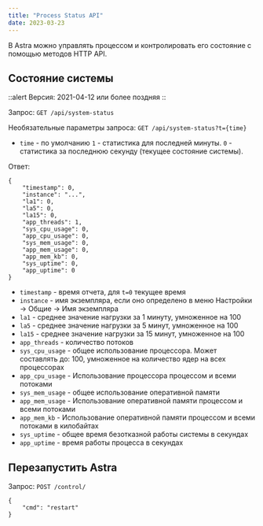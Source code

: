 ```yaml
---
title: "Process Status API"
date: 2023-03-23
---
```


В Astra можно управлять процессом и контролировать его состояние с помощью методов HTTP API.

## Состояние системы[](https://help.cesbo.com/astra/admin-guide/api/process#system-status)

::alert Версия: 2021-04-12 или более поздняя ::

Запрос: `GET /api/system-status`

Необязательные параметры запроса: `GET /api/system-status?t={time}`

- `time` - по умолчанию `1` - статистика для последней минуты. `0` - статистика за последнюю секунду (текущее состояние системы).

Ответ:

```
{
    "timestamp": 0,
    "instance": "...",
    "la1": 0,
    "la5": 0,
    "la15": 0,
    "app_threads": 1,
    "sys_cpu_usage": 0,
    "app_cpu_usage": 0,
    "sys_mem_usage": 0,
    "app_mem_usage": 0,
    "app_mem_kb": 0,
    "sys_uptime": 0,
    "app_uptime": 0
}
```

- `timestamp` - время отчета, для `t=0` текущее время
- `instance` - имя экземпляра, если оно определено в меню Настройки -> Общие -> Имя экземпляра
- `la1` - среднее значение нагрузки за 1 минуту, умноженное на 100
- `la5` - среднее значение нагрузки за 5 минут, умноженное на 100
- `la15` - среднее значение нагрузки за 15 минут, умноженное на 100
- `app_threads` - количество потоков
- `sys_cpu_usage` - общее использование процессора. Может составлять до: 100, умноженное на количество ядер на всех процессорах
- `app_cpu_usage` - Использование процессора процессом и всеми потоками
- `sys_mem_usage` - общее использование оперативной памяти
- `app_mem_usage` - Использование оперативной памяти процессом и всеми потоками
- `app_mem_kb` - Использование оперативной памяти процессом и всеми потоками в килобайтах
- `sys_uptime` - общее время безотказной работы системы в секундах
- `app_uptime` - время работы процесса в секундах

## Перезапустить Astra[](https://help.cesbo.com/astra/admin-guide/api/process#restart-astra)

Запрос: `POST /control/`

```
{
    "cmd": "restart"
}
```
